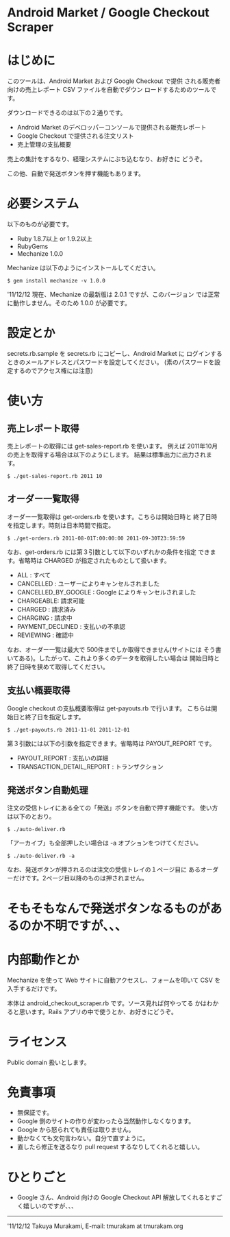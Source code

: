 Android Market / Google Checkout Scraper
========================================

はじめに
========

このツールは、Android Market および Google Checkout で提供
される販売者向けの売上レポート CSV ファイルを自動でダウン
ロードするためのツールです。

ダウンロードできるのは以下の２通りです。

* Android Market のデベロッパーコンソールで提供される販売レポート
* Google Checkout で提供される注文リスト
* 売上管理の支払概要

売上の集計をするなり、経理システムにぶち込むなり、お好きに
どうぞ。

この他、自動で発送ボタンを押す機能もあります。


必要システム
============

以下のものが必要です。

* Ruby 1.8.7以上 or 1.9.2以上
* RubyGems
* Mechanize 1.0.0

Mechanize は以下のようにインストールしてください。

    $ gem install mechanize -v 1.0.0

'11/12/12 現在、Mechanize の最新版は 2.0.1 ですが、このバージョン
では正常に動作しません。そのため 1.0.0 が必要です。


設定とか
========

secrets.rb.sample を secrets.rb にコピーし、Android Market に
ログインするときのメールアドレスとパスワードを設定してください。
(素のパスワードを設定するのでアクセス権には注意)


使い方
======

売上レポート取得
----------------

売上レポートの取得には get-sales-report.rb を使います。
例えば 2011年10月の売上を取得する場合は以下のようにします。
結果は標準出力に出力されます。

    $ ./get-sales-report.rb 2011 10

オーダー一覧取得
----------------

オーダー一覧取得は get-orders.rb を使います。こちらは開始日時と
終了日時を指定します。時刻は日本時間で指定。

    $ ./get-orders.rb 2011-08-01T:00:00:00 2011-09-30T23:59:59

なお、get-orders.rb には第３引数として以下のいずれかの条件を指定
できます。省略時は CHARGED が指定されたものとして扱います。

* ALL : すべて
* CANCELLED : ユーザーによりキャンセルされました
* CANCELLED_BY_GOOGLE : Google によりキャンセルされました
* CHARGEABLE: 請求可能
* CHARGED : 請求済み
* CHARGING : 請求中
* PAYMENT_DECLINED : 支払いの不承認
* REVIEWING : 確認中

なお、オーダー一覧は最大で 500件までしか取得できません(サイトには
そう書いてある)。したがって、これより多くのデータを取得したい場合は
開始日時と終了日時を狭めて取得してください。

支払い概要取得
--------------

Google checkout の支払概要取得は get-payouts.rb で行います。
こちらは開始日と終了日を指定します。

    $ ./get-payouts.rb 2011-11-01 2011-12-01

第３引数には以下の引数を指定できます。省略時は PAYOUT_REPORT です。

* PAYOUT_REPORT : 支払いの詳細
* TRANSACTION_DETAIL_REPORT : トランザクション

発送ボタン自動処理
------------------

注文の受信トレイにある全ての「発送」ボタンを自動で押す機能です。
使い方は以下のとおり。

    $ ./auto-deliver.rb

「アーカイブ」も全部押したい場合は -a オプションをつけてください。

    $ ./auto-deliver.rb -a

なお、発送ボタンが押されるのは注文の受信トレイの１ページ目に
あるオーダーだけです。2ページ目以降のものは押されません。

# そもそもなんで発送ボタンなるものがあるのか不明ですが、、、


内部動作とか
============

Mechanize を使って Web サイトに自動アクセスし、フォームを叩いて
CSV を入手するだけです。

本体は android_checkout_scraper.rb です。ソース見れば何やってる
かはわかると思います。Rails アプリの中で使うとか、お好きにどうぞ。


ライセンス
==========

Public domain 扱いとします。


免責事項
========

* 無保証です。
* Google 側のサイトの作りが変わったら当然動作しなくなります。
* Google から怒られても責任は取りません。
* 動かなくても文句言わない。自分で直すように。
* 直したら修正を送るなり pull request するなりしてくれると嬉しい。


ひとりごと
==========

* Google さん、Android 向けの Google Checkout API 解放してくれるとすごく嬉しいのですが、、、

---
'11/12/12
Takuya Murakami, E-mail: tmurakam at tmurakam.org
